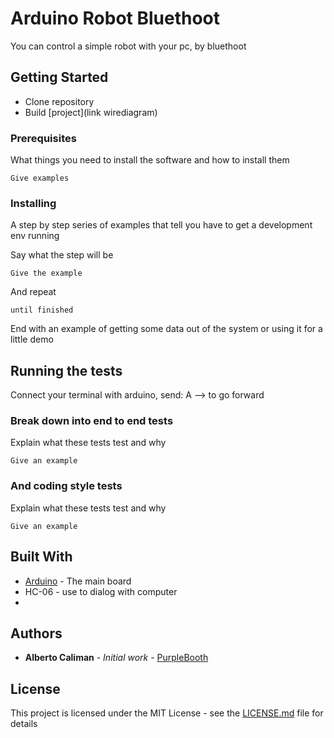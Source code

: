 # Arduino Robot Bluethoot

You can control a simple robot with your pc, by bluethoot

## Getting Started

* Clone repository 
* Build [project](link wirediagram)

### Prerequisites

What things you need to install the software and how to install them

```
Give examples
```

### Installing

A step by step series of examples that tell you have to get a development env running

Say what the step will be

```
Give the example
```

And repeat

```
until finished
```

End with an example of getting some data out of the system or using it for a little demo

## Running the tests

Connect your terminal with arduino, send:
A --> to go forward

### Break down into end to end tests

Explain what these tests test and why

```
Give an example
```

### And coding style tests

Explain what these tests test and why

```
Give an example
```


## Built With

* [Arduino](https://www.arduino.cc/) - The main board
* HC-06 - use to dialog with computer
* 


## Authors

* **Alberto Caliman** - *Initial work* - [PurpleBooth](https://github.com/PurpleBooth)


## License

This project is licensed under the MIT License - see the [LICENSE.md](LICENSE.md) file for details

